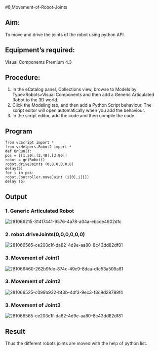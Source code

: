 #8,Movement-of-Robot-Joints
## Aim:  
To move and drive the joints of the robot using python API.

## Equipment’s required:

Visual Components Premium 4.3

## Procedure:

1. 	In the eCatalog panel, Collections view, browse to Models by Type>Robots>Visual Components and then add a Generic Articulated Robot to the 3D world.
2. 	Click the Modeling tab, and then add a Python Script behaviour. The script editor will open automatically when you add the behaviour.
3. 	In the script editor, add the code and then compile the code.

## Program
```
from vcScript import *
from vcHelpers.Robot2 import *
def OnRun():
pos = [[1,30],[2,40],[3,90]]
robot = getRobot()
robot.driveJoints (0,0,0,0,0,0)
delay(5)
for i in pos:
robot.Controller.moveJoint (i[0],i[1])
delay (5)
```
## Output
### 1. Generic Articulated Robot
![281066215-31417441-9576-4a78-a04a-ebcce4902dfc](https://github.com/praveenv23013808/Movement-of-Robot-Joints/assets/145824728/716ac13f-e232-42dd-b321-bc98a875de4f)
### 2. robot.driveJoints(0,0,0,0,0,0)
![281066565-ce203c1f-da82-4d9e-aa80-8c43dd82df81](https://github.com/praveenv23013808/Movement-of-Robot-Joints/assets/145824728/1f38a096-b07e-4851-b34d-33b9f1dff247)
### 3. Movement of Joint1
![281066460-262b9fde-874c-49c9-8daa-dfc53a509a81](https://github.com/praveenv23013808/Movement-of-Robot-Joints/assets/145824728/f774a1af-0dd0-4878-b790-deb1c772247c)
### 3. Movement of Joint2
![281066525-c099b932-bf3b-4df3-9ec3-f3c9d28799f4](https://github.com/praveenv23013808/Movement-of-Robot-Joints/assets/145824728/9c788f11-f49d-4b5b-a129-3ed6bc447152)
### 3. Movement of Joint3
![281066565-ce203c1f-da82-4d9e-aa80-8c43dd82df81](https://github.com/praveenv23013808/Movement-of-Robot-Joints/assets/145824728/1f38a096-b07e-4851-b34d-33b9f1dff247)
## Result 
Thus the different robots joints are moved with the help of python list.


